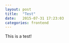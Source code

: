 ```yaml
---
layout: post
title:  "Test"
date:   2015-07-31 17:23:03
categories: frontend
---
```


This is a test!
